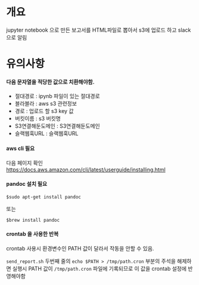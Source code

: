 # 개요

jupyter notebook 으로 만든 보고서를 HTML파일로 뽑아서 s3에 업로드 하고 slack 으로 알림


# 유의사항

#### 다음 문자열을 적당한 값으로 치환해야함.

* 절대경로 : ipynb 파일이 있는 절대경로
* 블라블라 : aws s3 관련정보
* 경로 : 업로드 할 s3 key 값
* 버킷이름 : s3 버킷명
* S3연결해둔도메인 : S3연결해둔도메인
* 슬랙웹훅URL : 슬랙웹훅URL

#### aws cli 필요

다음 페이지 확인 https://docs.aws.amazon.com/cli/latest/userguide/installing.html 


#### pandoc 설치 필요

```
$sudo apt-get install pandoc
```

또는 


```
$brew install pandoc
```


#### crontab 을 사용한 반복

crontab 사용시 환경변수인 PATH 값이 달라서 작동을 안할 수 있음. 

`send_report.sh` 두번째 줄의 `echo $PATH > /tmp/path.cron` 부분의 주석을 해제하면 실행시 PATH 값이 `/tmp/path.cron` 파일에 기록되므로 이 값을 crontab 설정에 반영해야함
